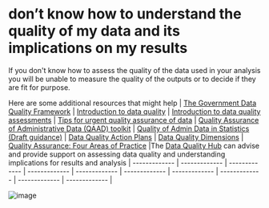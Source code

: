 #  don’t know how to understand the quality of my data and its implications on my results


If you don't know how to assess the quality of the data used in your analysis you will be unable to measure the quality of the outputs or to decide if they are fit for purpose.

Here are some additional resources that might help
| [The Government Data Quality Framework](https://www.gov.uk/government/publications/the-government-data-quality-framework/the-government-data-quality-framework) |  [Introduction to data quality](https://bpi-courses.github.io/Introduction_to_Data_Quality/) |  [Introduction to data quality assessments](https://bpi-courses.github.io/Introduction_to_data_quality_assessments/) | [Tips for urgent quality assurance of data](https://analysisfunction.civilservice.gov.uk/policy-store/tips-for-urgent-quality-assurance-of-data/) | [Quality Assurance of Administrative Data (QAAD) toolkit](https://osr.statisticsauthority.gov.uk/guidance/administrative-data-and-official-statistics/) | [Quality of Admin Data in Statistics (Draft guidance)](https://best-practice-and-impact.github.io/admin-data-quality-stats/index.html) | [Data Quality Action Plans](https://bpi-courses.github.io/Data-Quality-Action-Plans/) | [Data Quality Dimensions](https://www.gov.uk/government/news/meet-the-data-quality-dimensions) | [Quality Assurance: Four Areas of Practice](https://osr.statisticsauthority.gov.uk/guidance/administrative-data-and-official-statistics/quality-assurance-four-key-areas-of-practice/) |The [Data Quality Hub](mailto:DQHub@ons.gov.uk) can advise and provide support on assessing data quality and understanding implications for results and analysis
| ------------- | ------------- | ------------- | ------------- | ------------- | ------------- | ------------- | ------------- | ------------- | ------------- |


![image](https://user-images.githubusercontent.com/92517253/194824005-cb1b7d6f-3c5c-4e81-8619-e6257faf003a.png)
